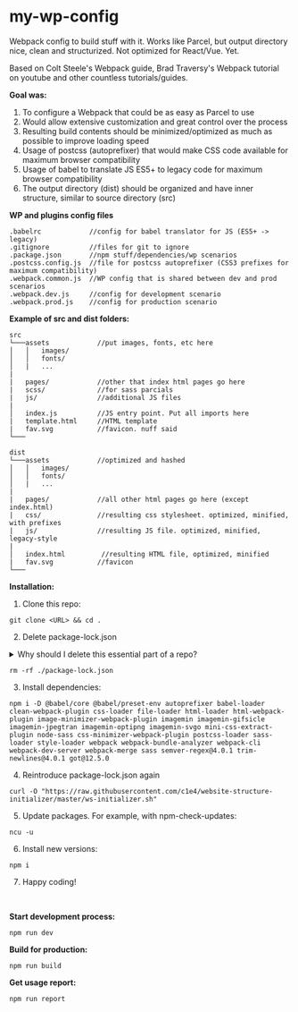 # my-wp-config
Webpack config to build stuff with it. Works like Parcel, but output directory nice, clean and structurized. Not optimized for React/Vue. Yet.

Based on Colt Steele's Webpack guide, Brad Traversy's Webpack tutorial on youtube and other countless tutorials/guides.

**Goal was:**
1. To configure a Webpack that could be as easy as Parcel to use
2. Would allow extensive customization and great control over the process
3. Resulting build contents should be minimized/optimized as much as possible to improve loading speed
4. Usage of postcss (autoprefixer) that would make CSS code available for maximum browser compatibility
5. Usage of babel to translate JS ES5+ to legacy code for maximum browser compatibility
6. The output directory (dist) should be organized and have inner structure, similar to source directory (src)  

**WP and plugins config files**
```
.babelrc            //config for babel translator for JS (ES5+ -> legacy)
.gitignore          //files for git to ignore
.package.json       //npm stuff/dependencies/wp scenarios
.postcss.config.js  //file for postcss autoprefixer (CSS3 prefixes for maximum compatibility)
.webpack.common.js  //WP config that is shared between dev and prod scenarios
.webpack.dev.js     //config for development scenario
.webpack.prod.js    //config for production scenario
```

**Example of src and dist folders:**
```
src
└───assets            //put images, fonts, etc here
│   │   images/
│   │   fonts/
│   |   ...
|
|   pages/            //other that index html pages go here
|   scss/             //for sass parcials
|   js/               //additional JS files  
|
│   index.js          //JS entry point. Put all imports here
|   template.html     //HTML template
|   fav.svg           //favicon. nuff said
└───

dist
└───assets            //optimized and hashed
│   │   images/
│   │   fonts/
│   |   ...
|
|   pages/            //all other html pages go here (except index.html)
|   css/              //resulting css stylesheet. optimized, minified, with prefixes 
|   js/               //resulting JS file. optimized, minified, legacy-style
|
│   index.html         //resulting HTML file, optimized, minified
|   fav.svg           //favicon
└───
 ```

**Installation:** 
1. Clone this repo:
```console
git clone <URL> && cd .
```

2. Delete package-lock.json
<details>
  <summary>Why should I delete this essential part of a repo?</summary>
  
  For some undetermined reason, if not done it would break dependency installation process to node_modules folder. Probably due to dependency order or similar sht.
  You may skip it if you want, but trust me, you will have to do it again. In case you know how to fix it, PLZ submit pull request. 
</details>

```console
rm -rf ./package-lock.json
```

3. Install dependencies:
```console
npm i -D @babel/core @babel/preset-env autoprefixer babel-loader clean-webpack-plugin css-loader file-loader html-loader html-webpack-plugin image-minimizer-webpack-plugin imagemin imagemin-gifsicle imagemin-jpegtran imagemin-optipng imagemin-svgo mini-css-extract-plugin node-sass css-minimizer-webpack-plugin postcss-loader sass-loader style-loader webpack webpack-bundle-analyzer webpack-cli webpack-dev-server webpack-merge sass semver-regex@4.0.1 trim-newlines@4.0.1 got@12.5.0
```

4. Reintroduce package-lock.json again
```console
curl -O "https://raw.githubusercontent.com/c1e4/website-structure-initializer/master/ws-initializer.sh"
```

5. Update packages. For example, with npm-check-updates:
```console
ncu -u
```
6. Install new versions:
```console
npm i
```
7. Happy coding!
<br>

**Start development process:**
```console
npm run dev 
```
**Build for production:**
```console
npm run build 
```

**Get usage report:**
```console
npm run report 
```
